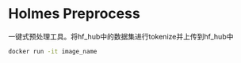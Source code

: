 # Holmes Preprocess
一键式预处理工具。将hf_hub中的数据集进行tokenize并上传到hf_hub中
```bash
docker run -it image_name
```